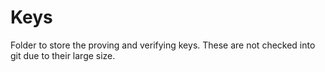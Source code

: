 # Keys

Folder to store the proving and verifying keys. These are not checked into git due to their large size.

